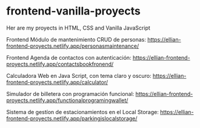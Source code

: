 # frontend-vanilla-proyects
Her are my proyects in HTML, CSS and Vanilla JavaScript

Frontend Módulo de mantenimiento CRUD de personas:
https://ellian-frontend-proyects.netlify.app/personasmaintenance/

Frontend Agenda de contactos con autenticación:
https://ellian-frontend-proyects.netlify.app/contactsbookfronend/

Calculadora Web en Java Script, con tema claro y oscuro:
https://ellian-frontend-proyects.netlify.app/calculator/

Simulador de billetera con programación funcional:
https://ellian-frontend-proyects.netlify.app/functionalprogramingwallet/

Sistema de gestíon de estacionamientos en el Local Storage:
https://ellian-frontend-proyects.netlify.app/parkingjslocalstorage/
